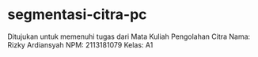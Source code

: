 # segmentasi-citra-pc

Ditujukan untuk memenuhi tugas dari Mata Kuliah Pengolahan Citra
Nama: Rizky Ardiansyah
NPM: 2113181079
Kelas: A1

